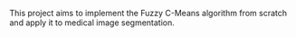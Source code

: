 This project aims to implement the Fuzzy C-Means algorithm from scratch and apply it to medical image segmentation.
